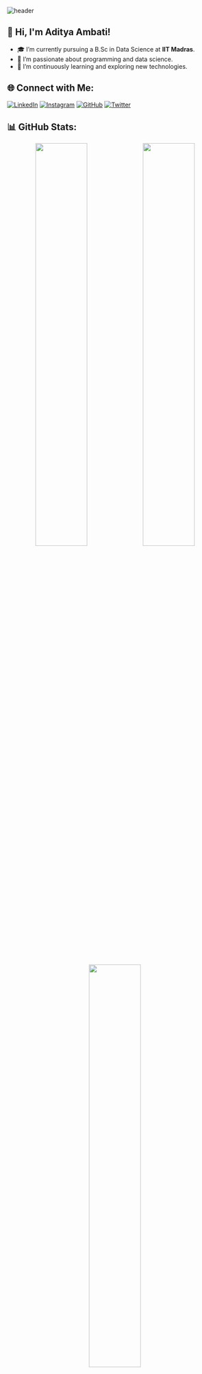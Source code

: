 ![header](https://capsule-render.vercel.app/api?type=waving&height=200&text=Hey!%20It's%20Adii%20here!&fontAlign=70&fontAlignY=40&color=gradient&section=header&fontSize=40)

## 👋 Hi, I'm Aditya Ambati!
- 🎓 I’m currently pursuing a B.Sc in Data Science at **IIT Madras**.
- 👀 I’m passionate about programming and data science.
- 🌱 I’m continuously learning and exploring new technologies.

## 🌐 Connect with Me:
[![LinkedIn](https://img.shields.io/badge/LinkedIn-%230077B5.svg?logo=linkedin&logoColor=white)](https://www.linkedin.com/in/aditya-ambati-611404257/)
[![Instagram](https://img.shields.io/badge/Instagram-%23E1306C.svg?logo=Instagram&logoColor=white)](https://www.instagram.com/adityambati/)
[![GitHub](https://img.shields.io/badge/GitHub-%2312100E.svg?logo=github&logoColor=white)](https://github.com/adityambati)
[![Twitter](https://img.shields.io/badge/Twitter-%231DA1F2.svg?logo=twitter&logoColor=white)](https://twitter.com/adityambati)

## 📊 GitHub Stats:
<div align="center">
    <img src="https://github-readme-stats.vercel.app/api?username=adityambati&show_icons=true&title_color=ffffff&icon_color=bb2acf&text_color=daf7dc&bg_color=151515" width="49%">
    <img src="https://github-readme-streak-stats.herokuapp.com/?user=adityambati&theme=midnight-purple&hide_border=true" width="49%">
    <img src="https://github-readme-stats.vercel.app/api/top-langs/?username=adityambati&layout=compact&theme=midnight-purple&hide_border=true" width="49%">
</div>

## 🛠️ Technologies & Tools:
![Python](https://img.shields.io/badge/Python-%2314354C.svg?logo=python&logoColor=white)
![JavaScript](https://img.shields.io/badge/JavaScript-%23F7DF1E.svg?logo=javascript&logoColor=black)
![Vue.js](https://img.shields.io/badge/Vue.js-%234FC08D.svg?logo=vue.js&logoColor=white)
![Flask](https://img.shields.io/badge/Flask-%23000000.svg?logo=flask&logoColor=white)
![SQLite](https://img.shields.io/badge/SQLite-%23003B57.svg?logo=sqlite&logoColor=white)
![Bootstrap](https://img.shields.io/badge/Bootstrap-%23563D7C.svg?logo=bootstrap&logoColor=white)

## 💡 Projects & Contributions:
- **Library Management System - V2:** A multi-user app for managing e-books, built with Flask, Vue.js, and Redis.
- **Automated Reporting System:** Implemented an automated system for generating and sending monthly activity reports.

![footer](https://capsule-render.vercel.app/api?type=waving&height=200&text=See%20you%20around!&fontAlign=70&fontAlignY=50&color=gradient&section=footer&fontSize=40)
